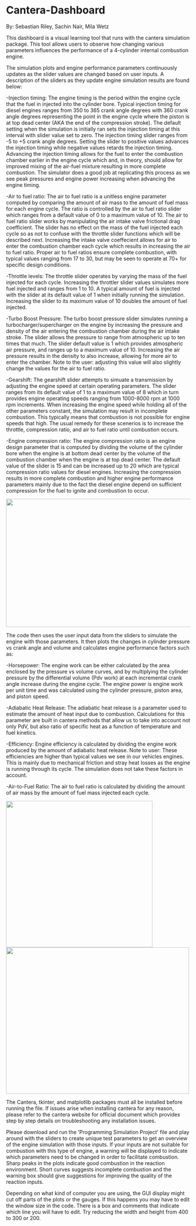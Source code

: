 
# Cantera-Dashboard
By: Sebastian Riley, Sachin Nair, Mila Wetz

This dashboard is a visual learning tool that runs with the cantera simulation package. This tool allows users to observe how changing various parameters influences the performance of a 4-cylinder internal combustion engine.

The simulation plots and engine performance parameters continuously updates as the slider values are changed based on user inputs. A description of the sliders as they update engine simulation results are found below:

  -Injection timing: The engine timing is the period within the engine cycle that the fuel in injected into the cylinder bore. Typical injection timing for diesel engines ranges from 350 to 365 crank angle degrees with 360 crank angle degrees representing the point in the engine cycle where the piston is at top dead center (AKA the end of the compression stroke). The default setting when the simulation is initially ran sets the injection timing at this interval with slider value set to zero. The injection timing slider ranges from -5 to +5 crank angle degrees. Setting the slider to positive values advances the injection timing while negative values retards the injection timing. Advancing the injection timing allows for the fuel to enter the combustion chamber earlier in the engine cycle which and, in theory, should allow for improved mixing of the air-fuel mixture resulting in more complete combustion. The simulator does a good job at replicating this process as we see peak pressures and engine power increasing when advancing the engine timing.
  
  -Air to fuel ratio: The air to fuel ratio is a unitless engine parameter computed by comparing the amount of air mass to the amount of fuel mass for each engine cycle. The ratio is controlled by the air to fuel ratio slider which ranges from a default value of 0 to a maximum value of 10. The air to fuel ratio slider works by manipulating the air intake valve frictional drag coefficient. The slider has no effect on the mass of the fuel injected each cycle so as not to confuse with the throttle slider functions which will be described next. Increasing the intake valve coeffecient allows for air to enter the combustion chamber each cycle which results in increasing the air to fuel ratio. Proper air to fuel ratios ensure complete combustion, with typical values ranging from 17 to 30, but may be seen to operate at 70+ for specific design conditions. 

  -Throttle levels: The throttle slider operates by varying the mass of the fuel injected for each cycle. Increasing the throttler slider values simulates more fuel injected and ranges from 1 to 10. A typical amount of fuel is injected with the slider at its default value of 1 when initially running the simulation. Increasing the slider to its maximum value of 10 doubles the amount of fuel injected. 
    
  -Turbo Boost Pressure: The turbo boost pressure slider simulates running a turbocharger/supercharger on the engine by increasing the pressure and density of the air entering the combustion chamber during the air intake stroke. The slider allows the pressure to range from atmospheric up to ten times that much. The slider default value is 1 which provides atmospheric air pressure, and ranges up to a maximum value of 10. Increasing the air pressure results in the density to also increase, allowing for more air to enter the chamber. Note to the user: adjusting this value will also slightly change the values for the air to fuel ratio.
  
  -Gearshift: The gearshift slider attempts to simuate a transmission by adjusting the engine speed at certain operating parameters. The slider ranges from its default value of 1 to a maximum value of 8 which in turn provides engine operating speeds ranging from 1000-8000 rpm at 1000 rpm increments. When increasing the engine speed while holding all of the other parameters constant, the simulation may result in incomplete combustion. This typically means that combustion is not possible for engine speeds that high. The usual remedy for these scenerios is to increase the throttle, compression ratio, and air to fuel ratio until combustion occurs. 
  
  -Engine compression ratio: The engine compression ratio is an engine design parameter that is computed by dividing the volume of the cylinder bore when the engine is at bottom dead center by the volume of the combustion chamber when the engine is at top dead center. The default value of the slider is 15 and can be increased up to 20 which are typical compression ratio values for diesel engines. Increasing the compression results in more complete combustion and higher engine performance parameters mainly due to the fact the diesel engine depend on sufficient compression for the fuel to ignite and combustion to occur. 

  
<img src=https://github.com/Mila-Wetz/Cantera-Dashboard/assets/143420424/a6a3bf6e-2c68-487a-ad5b-850ab05ebc54 width ="600" height="350">


The code then uses the user input data from the sliders to simulate the engine with those parameters. It then plots the changes in cylinder pressure vs crank angle and volume and calculates engine performance factors such as:

  -Horsepower: The engine work can be either calculated by the area enclosed by the pressure vs volume curves, and by multiplying the cylinder pressure by the differential volume (Pdv work) at each incremental crank angle increase during the engine cycle. The engine power is engine work per unit time and was calculated using the cylinder pressure, piston area, and piston speed. 
  
  -Adiabatic Heat Release: The adiabatic heat release is a parameter used to estimate the amount of heat input due to combustion. Calculations for this parameter are built in cantera methods that allow us to take into account not only PdV, but also ratio of specific heat as a function of temperature and fuel kinetics. 
  
  -Efficiency: Engine efficiency is calculated by dividing the engine work produced by the amount of adiabatic heat release. Note to user: These efficiencies are higher than typical values we see in our vehicles engines. This is mainly due to mechanical friction and stray heat losses as the engine is running through its cycle. The simulation does not take these factors in account.
  
  -Air-to-Fuel Ratio: The air to fuel ratio is calculated by dividing the amount of air mass by the amount of fuel mass injected each cycle. 

<img src=https://github.com/Mila-Wetz/Cantera-Dashboard/assets/143420424/95dd7daf-61f3-497b-9ab1-ab9a86a186cf width="400" height="400">
<img src=https://github.com/Mila-Wetz/Cantera-Dashboard/assets/143420424/f62d9cd1-7fd9-4524-b204-ef9bfc112713 width="500" height="400">

The Cantera, tkinter, and matplotlib packages must all be installed before running the file. If issues arise when installing cantera for any reason, please refer to the cantera website for official document which provides step by step details on troubleshooting any installation issues. 

Please download and run the 'Programming Simulation Project' file and play around with the sliders to create unique test parameters to get an overview of the engine simulation with those inputs. If your inputs are not suitable for combustion with this type of engine, a warning will be displayed to indicate which parameters need to be changed in order to facilitate combustion. Sharp peaks in the plots indicate good combustion in the reaction environment. Short curves suggests incomplete combustion and the warning box should give suggestions for improving the quality of the reaction inputs.

Depending on what kind of computer you are using, the GUI display might cut off parts of the plots or the gauges. If this happens you may have to edit the window size in the code. There is a box and comments that indicate which line you will have to edit. Try reducing the width and height from 400 to 300 or 200.
